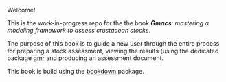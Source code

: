 Welcome! 

This is the work-in-progress repo for the the book _**Gmacs**: mastering a modeling framework to assess crustacean stocks_.

The purpose of this book is to guide a new user through the entire process for preparing a stock assessment, viewing the results (using the dedicated package [gmr](gmacs-project.github.io/gmr/) and producing an assessment document.

This book is build using the [bookdown](https://bookdown.org/yihui/bookdown/) package.

